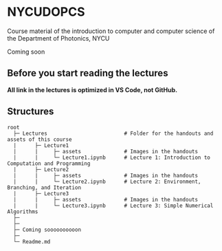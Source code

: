 # NYCUDOPCS
 Course material of the introduction to computer and computer science of the Department of Photonics, NYCU

Coming soon

## Before you start reading the lectures

**All link in the lectures is optimized in VS Code, not GitHub.**


## Structures

```
root
  ├─ Lectures                         # Folder for the handouts and assets of this course
  |      ├─ Lecture1
  |      |     ├─ assets              # Images in the handouts
  |      |     └─ Lecture1.ipynb      # Lecture 1: Introduction to Computation and Programming
  |      ├─ Lecture2
  |      |     ├─ assets              # Images in the handouts
  |      |     └─ Lecture2.ipynb      # Lecture 2: Environment, Branching, and Iteration
  |      ├─ Lecture3
  |      |     ├─ assets              # Images in the handouts
  |      |     └─ Lecture3.ipynb      # Lecture 3: Simple Numerical Algorithms
  ├─ 
  ├─ 
  ├─ Coming soooooooooon
  ├─ 
  └─ Readme.md 
```

